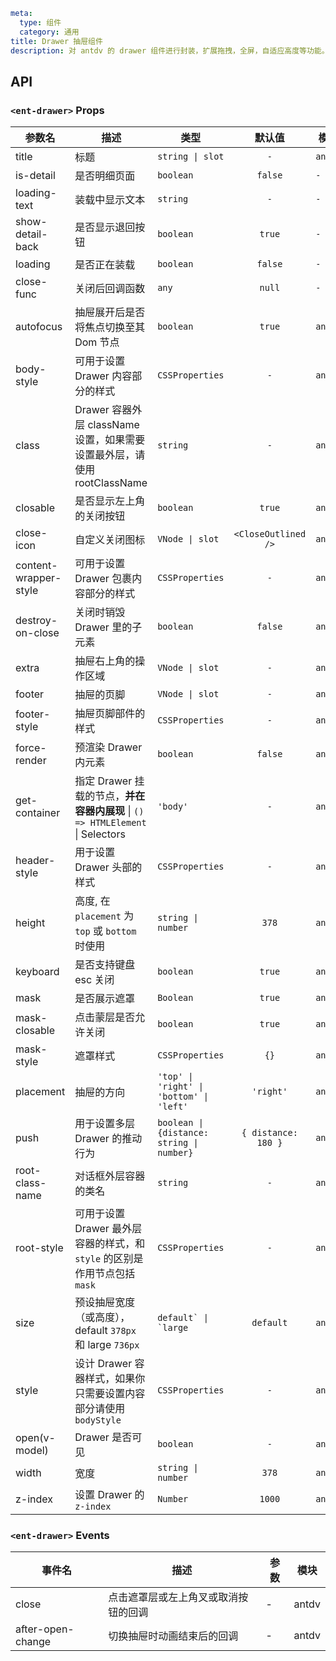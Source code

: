```yaml
meta:
  type: 组件
  category: 通用
title: Drawer 抽屉组件
description: 对 antdv 的 drawer 组件进行封装，扩展拖拽，全屏，自适应高度等功能。
```


## API


### `<ent-drawer>` Props

|参数名|描述|类型|默认值|模块|版本|
|---|---|---|:---:|---|:---|
|title|标题|`string \| slot`|`-`|`antdv`||
|is-detail|是否明细页面|`boolean`|`false`|`-`||
|loading-text|装载中显示文本|`string`|`-`|`-`||
|show-detail-back|是否显示退回按钮|`boolean`|`true`|`-`||
|loading|是否正在装载|`boolean`|`false`|`-`||
|close-func|关闭后回调函数|`any`|`null`|`-`||
|autofocus|抽屉展开后是否将焦点切换至其 Dom 节点|`boolean`|`true`|`antdv`|3.0.0|
|body-style|可用于设置 Drawer 内容部分的样式|`CSSProperties`|`-`|`antdv`||
|class|Drawer 容器外层 className 设置，如果需要设置最外层，请使用 rootClassName|`string`|`-`|`antdv`||
|closable|是否显示左上角的关闭按钮|`boolean`|`true`|`antdv`||
|close-icon|自定义关闭图标|`VNode \| slot`|``<CloseOutlined />``|`antdv`|3.0.0|
|content-wrapper-style|可用于设置 Drawer 包裹内容部分的样式|`CSSProperties`|`-`|`antdv`|3.0.0|
|destroy-on-close|关闭时销毁 Drawer 里的子元素|`boolean`|`false`|`antdv`||
|extra|抽屉右上角的操作区域|`VNode \| slot`|`-`|`antdv`|3.0.0|
|footer|抽屉的页脚|`VNode \| slot`|`-`|`antdv`|3.0.0|
|footer-style|抽屉页脚部件的样式|`CSSProperties`|`-`|`antdv`|3.0.0|
|force-render|预渲染 Drawer 内元素|`boolean`|`false`|`antdv`|3.0.0|
|get-container|指定 Drawer 挂载的节点，**并在容器内展现** \| `() => HTMLElement` \| Selectors|`'body'`|`-`|`antdv`||
|header-style|用于设置 Drawer 头部的样式|`CSSProperties`|`-`|`antdv`|3.0.0|
|height|高度, 在 `placement` 为 `top` 或 `bottom` 时使用|`string \| number`|`378`|`antdv`||
|keyboard|是否支持键盘 esc 关闭|`boolean`|`true`|`antdv`||
|mask|是否展示遮罩|`Boolean`|`true`|`antdv`||
|mask-closable|点击蒙层是否允许关闭|`boolean`|`true`|`antdv`||
|mask-style|遮罩样式|`CSSProperties`|`{}`|`antdv`||
|placement|抽屉的方向|`'top' \| 'right' \| 'bottom' \| 'left'`|`'right'`|`antdv`||
|push|用于设置多层 Drawer 的推动行为|`boolean \| {distance: string \| number}`|`{ distance: 180 }`|`antdv`|3.0.0|
|root-class-name|对话框外层容器的类名|`string`|`-`|`antdv`|4.0|
|root-style|可用于设置 Drawer 最外层容器的样式，和 `style` 的区别是作用节点包括 `mask`|`CSSProperties`|`-`|`antdv`|4.0|
|size|预设抽屉宽度（或高度），default `378px` 和 large `736px`|``default` \| `large``|``default``|`antdv`|3.0.0|
|style|设计 Drawer 容器样式，如果你只需要设置内容部分请使用 `bodyStyle`|`CSSProperties`|`-`|`antdv`||
|open(v-model)|Drawer 是否可见|`boolean`|`-`|`antdv`|4.0|
|width|宽度|`string \| number`|`378`|`antdv`||
|z-index|设置 Drawer 的 `z-index`|`Number`|`1000`|`antdv`||
### `<ent-drawer>` Events

|事件名|描述|参数|模块|
|---|---|---|---|
|close|点击遮罩层或左上角叉或取消按钮的回调|-|antdv|
|after-open-change|切换抽屉时动画结束后的回调|-|antdv|


